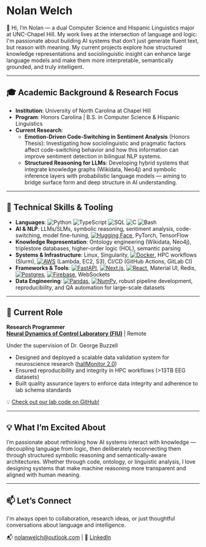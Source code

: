 # Nolan Welch

👋 Hi, I’m Nolan — a dual Computer Science and Hispanic Linguistics major at UNC-Chapel Hill. My work lives at the intersection of language and logic: I'm passionate about building AI systems that don’t just generate fluent text, but reason with meaning. My current projects explore how structured knowledge representations and sociolinguistic insight can enhance large language models and make them more interpretable, semantically grounded, and truly intelligent.

---

## 🎓 Academic Background & Research Focus

- **Institution**: University of North Carolina at Chapel Hill  
- **Program**: Honors Carolina | B.S. in Computer Science & Hispanic Linguistics  
- **Current Research**:
  - **Emotion-Driven Code-Switching in Sentiment Analysis** (Honors Thesis): Investigating how sociolinguistic and pragmatic factors affect code-switching behavior and how this information can improve sentiment detection in bilingual NLP systems.
  - **Structured Reasoning for LLMs**: Developing hybrid systems that integrate knowledge graphs (Wikidata, Neo4j) and symbolic inference layers with probabilistic language models — aiming to bridge surface form and deep structure in AI understanding.

---

## 🔧 Technical Skills & Tooling

- **Languages**: ![Python](https://img.shields.io/badge/Python-%2314354C.svg) ![TypeScript](https://img.shields.io/badge/TypeScript-%23007ACC.svg) ![SQL](https://img.shields.io/badge/SQL-%234479A1.svg) ![C](https://img.shields.io/badge/C-%23A8B9CC.svg) ![Bash](https://img.shields.io/badge/Bash-%234EAA25.svg)
- **AI & NLP**: LLMs/SLMs, symbolic reasoning, sentiment analysis, code-switching, model fine-tuning, [![Hugging Face](https://img.shields.io/badge/Hugging%20Face-FFD21E?logo=huggingface&logoColor=000)](#), PyTorch, TensorFlow
- **Knowledge Representation**: Ontology engineering (Wikidata, Neo4j), triplestore databases, higher-order logic (HOL), semantic parsing
- **Systems & Infrastructure**: Linux, Singularity, [![Docker](https://img.shields.io/badge/Docker-2496ED?logo=docker&logoColor=fff)](#), HPC workflows (Slurm), [![AWS](https://img.shields.io/badge/AWS-%23FF9900.svg?logo=amazon-web-services&logoColor=white)](#) (Lambda, EC2, S3), CI/CD (GitHub Actions, GitLab CI)
- **Frameworks & Tools**: [![FastAPI](https://img.shields.io/badge/FastAPI-009485.svg?logo=fastapi&logoColor=white)](#), [![Next.js](https://img.shields.io/badge/Next.js-black?logo=next.js&logoColor=white)](#), [![React](https://img.shields.io/badge/React-%2320232a.svg?logo=react&logoColor=%2361DAFB)](#), Material UI, Redis, [![Postgres](https://img.shields.io/badge/Postgres-%23316192.svg?logo=postgresql&logoColor=white)](#), [![Firebase](https://img.shields.io/badge/Firebase-039BE5?logo=Firebase&logoColor=white)](#), WebSockets
- **Data Engineering**: [![Pandas](https://img.shields.io/badge/Pandas-150458?logo=pandas&logoColor=fff)](#), [![NumPy](https://img.shields.io/badge/NumPy-4DABCF?logo=numpy&logoColor=fff)](#), robust pipeline development, reproducibility, and QA automation for large-scale datasets

---

## 🔬 Current Role

**Research Programmer**  
**[Neural Dynamics of Control Laboratory (FIU)](https://www.ndclab.com/)** | Remote

Under the supervision of Dr. George Buzzell

- Designed and deployed a scalable data validation system for neuroscience research ([hallMonitor 2.0](https://github.com/NDCLab/lab-devOps/tree/data-monitoring-v2.0/scripts/monitor/hallMonitor2))
- Ensured reproducibility and integrity in HPC workflows (>13TB EEG datasets)
- Built quality assurance layers to enforce data integrity and adherence to lab schema standards

💡 [Check out our lab code on GitHub!](https://github.com/NDCLab/)

---

## 💡 What I’m Excited About

I’m passionate about rethinking how AI systems interact with knowledge — decoupling language from logic, then deliberately reconnecting them through structured symbolic reasoning and semantically-aware architectures. Whether through code, ontology, or linguistic analysis, I love designing systems that make machine reasoning more transparent and aligned with human meaning.

---

## 📫 Let’s Connect

I'm always open to collaboration, research ideas, or just thoughtful conversations about language and intelligence.

📬 [nolanwelch@outlook.com](mailto:nolanwelch@outlook.com) | 💼 [LinkedIn](https://www.linkedin.com/in/nolan-welch/)
